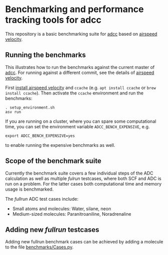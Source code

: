 # Benchmarking and performance tracking tools for adcc

This repository is a basic benchmarking suite for [adcc](https://adc-connect.org)
based on [airspeed velocity](https://asv.readthedocs.io/).

## Running the benchmarks
This illustrates how to run the benchmarks against the current
master of [adcc](https://adc-connect.org).
For running against a different commit, see the details of
[airspeed velocity](https://asv.readthedocs.io/).

First [install airspeed velocity](https://asv.readthedocs.io/en/stable/installing.html)
and `ccache` (e.g. `apt install ccache` or `brew install ccache`).
Then activate the `ccache` environment and run the benchmarks:
```
. setup_environment.sh
asv run
```

If you are running on a cluster, where you can spare some
computational time, you can set the environment variable `ADCC_BENCH_EXPENSIVE`, e.g.
```
export ADCC_BENCH_EXPENSIVE=yes
```
to enable running the expensive benchmarks as well.

## Scope of the benchmark suite
Currently the benchmark suite covers a few individual steps of the ADC calculation
as well as multiple *fulrun* testcases, where both SCF and ADC is run on a problem.
For the latter cases both computational time and memory usage is benchmarked.

The *fullrun* ADC test cases include:
- Small atoms and molecules: Water, silane, neon
- Medium-sized molecules: Paranitroaniline, Noradrenaline

## Adding new *fullrun* testcases
Adding new fullrun benchmark cases can be achieved by adding a molecule
to the file [benchmarks/Cases.py](benchmarks/Cases.py).
